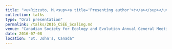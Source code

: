 ```yaml
---
title: "<u>Rizzuto, M.<sup><a title='Presenting author'>†</a></sup></u>, Carbone, C., Pawar, S. **Bio-mechanical constraints on foraging reverse the scaling of activity rate among carnivores.**"
collection: talks
type: "Oral presentation"
permalink: /talks/2016_CSEE_Scaling.md
venue: "Canadian Society for Ecology and Evolution Annual General Meeting 2017"
date: 2016-07-08
location: "St. John's, Canada"
---
```

